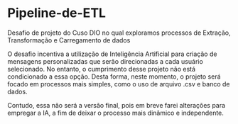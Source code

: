 # Pipeline-de-ETL
Desafio de projeto do Cuso DIO no qual exploramos processos de Extração, Transformação e Carregamento de dados

O desafio incentiva a utilização de Inteligência Artificial para criação de mensagens personalizadas que serão direcionadas a cada usuário selecionado. No entanto, o cumprimento desse projeto não está condicionado a essa opção. Desta forma, neste momento, o projeto será focado em processos mais simples, como o uso de arquivo .csv e banco de dados. 

Contudo, essa não será a versão final, pois em breve farei alterações para empregar a IA, a fim de deixar o processo mais dinâmico e independente.

